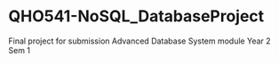 # QHO541-NoSQL_DatabaseProject
Final project for submission Advanced Database System module Year 2 Sem 1
